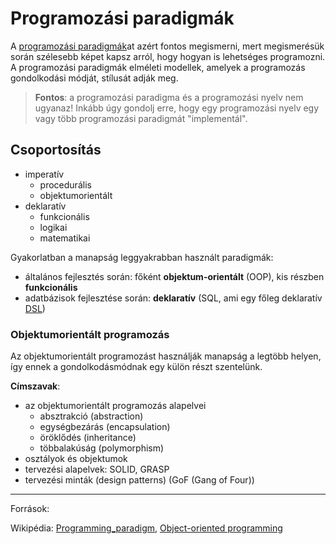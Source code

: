 # Programozási paradigmák

A [programozási paradigmák](https://hu.wikipedia.org/wiki/Programoz%C3%A1si_paradigma)at azért fontos megismerni, mert megismerésük során szélesebb képet kapsz arról, hogy hogyan is lehetséges programozni.
A programozási paradigmák elméleti modellek, amelyek a programozás gondolkodási módját, stílusát adják meg.

> **Fontos**: a programozási paradigma és a programozási nyelv nem ugyanaz! Inkább úgy gondolj erre, hogy egy programozási nyelv egy vagy több programozási paradigmát "implementál".

## Csoportosítás
- imperatív
  - procedurális
  - objektumorientált
- deklaratív
  - funkcionális
  - logikai
  - matematikai
  
Gyakorlatban a manapság leggyakrabban használt paradigmák:
- általános fejlesztés során: főként **objektum-orientált** (OOP), kis részben **funkcionális**
- adatbázisok fejlesztése során: **deklaratív** (SQL, ami egy főleg deklaratív [DSL](https://en.wikipedia.org/wiki/Domain-specific_language))

### Objektumorientált programozás
Az objektumorientált programozást használják manapság a legtöbb helyen, így ennek a gondolkodásmódnak egy külön részt szentelünk.

**Címszavak**:
- az objektumorientált programozás alapelvei
  - absztrakció (abstraction)
  - egységbezárás (encapsulation)
  - öröklődés (inheritance)
  - többalakúság (polymorphism)
- osztályok és objektumok
- tervezési alapelvek: SOLID, GRASP
- tervezési minták (design patterns) (GoF (Gang of Four))


---------
Források:

Wikipédia: [Programming_paradigm](https://en.wikipedia.org/wiki/Programming_paradigm), [Object-oriented programming](https://en.wikipedia.org/wiki/Object-oriented_programming)
